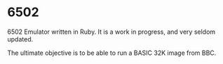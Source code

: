 6502
====

6502 Emulator written in Ruby. It is a work in progress, and very seldom updated.

The ultimate objective is to be able to run a BASIC 32K image from BBC.
